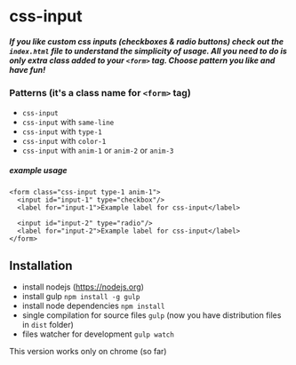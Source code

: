 # css-input
##### If you like custom css inputs (checkboxes & radio buttons) check out the ```index.html``` file to understand the simplicity of usage. All you need to do is only extra class added to your ```<form>``` tag. Choose pattern you like and have fun!

### Patterns (it's a class name for ```<form>``` tag)
* ```css-input```
* ```css-input``` with ```same-line```
* ```css-input``` with ```type-1```
* ```css-input``` with ```color-1```
* ```css-input``` with ```anim-1``` or ```anim-2``` or ```anim-3```

##### example usage
```
<form class="css-input type-1 anim-1">
  <input id="input-1" type="checkbox"/>
  <label for="input-1">Example label for css-input</label>

  <input id="input-2" type="radio"/>
  <label for="input-2">Example label for css-input</label>
</form>
```

## Installation
* install nodejs (https://nodejs.org)
* install gulp ```npm install -g gulp```
* install node dependencies ```npm install```
* single compilation for source files ```gulp``` (now you have distribution files in ```dist``` folder)
* files watcher for development ```gulp watch```

This version works only on chrome (so far)
